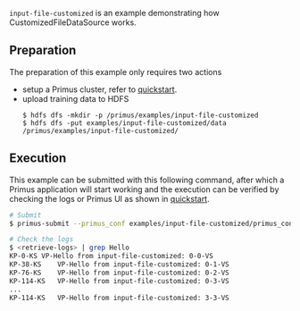 `input-file-customized` is an example demonstrating how CustomizedFileDataSource works.

## Preparation

The preparation of this example only requires two actions 
- setup a Primus cluster, refer to [quickstart](../../docs/primus-quickstart.md).
- upload training data to HDFS
  ```
  $ hdfs dfs -mkdir -p /primus/examples/input-file-customized 
  $ hdfs dfs -put examples/input-file-customized/data /primus/examples/input-file-customized/
  ```

## Execution

This example can be submitted with this following command, after which a Primus application will
start working and the execution can be verified by checking the logs or Primus UI as shown
in [quickstart](../../docs/primus-quickstart.md).

```bash
# Submit
$ primus-submit --primus_conf examples/input-file-customized/primus_config.json

# Check the logs
$ <retrieve-logs> | grep Hello
KP-0-KS	VP-Hello from input-file-customized: 0-0-VS
KP-38-KS	VP-Hello from input-file-customized: 0-1-VS
KP-76-KS	VP-Hello from input-file-customized: 0-2-VS
KP-114-KS	VP-Hello from input-file-customized: 0-3-VS
...
KP-114-KS	VP-Hello from input-file-customized: 3-3-VS
```